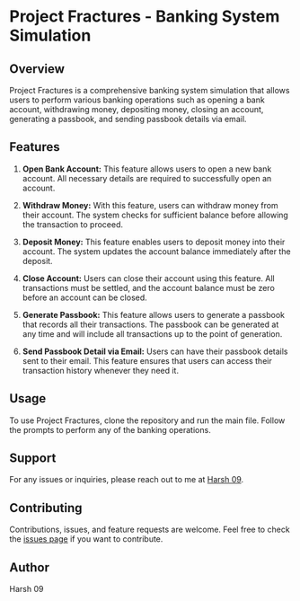# Project Fractures - Banking System Simulation

## Overview
Project Fractures is a comprehensive banking system simulation that allows users to perform various banking operations such as opening a bank account, withdrawing money, depositing money, closing an account, generating a passbook, and sending passbook details via email.

## Features

1. **Open Bank Account:** This feature allows users to open a new bank account. All necessary details are required to successfully open an account.

2. **Withdraw Money:** With this feature, users can withdraw money from their account. The system checks for sufficient balance before allowing the transaction to proceed.

3. **Deposit Money:** This feature enables users to deposit money into their account. The system updates the account balance immediately after the deposit.

4. **Close Account:** Users can close their account using this feature. All transactions must be settled, and the account balance must be zero before an account can be closed.

5. **Generate Passbook:** This feature allows users to generate a passbook that records all their transactions. The passbook can be generated at any time and will include all transactions up to the point of generation.

6. **Send Passbook Detail via Email:** Users can have their passbook details sent to their email. This feature ensures that users can access their transaction history whenever they need it.

## Usage
To use Project Fractures, clone the repository and run the main file. Follow the prompts to perform any of the banking operations.

## Support
For any issues or inquiries, please reach out to me at [Harsh 09](mailto:your-email@example.com).

## Contributing
Contributions, issues, and feature requests are welcome. Feel free to check the [issues page](https://github.com/yourusername/project-fractures/issues) if you want to contribute.

## Author
Harsh 09
